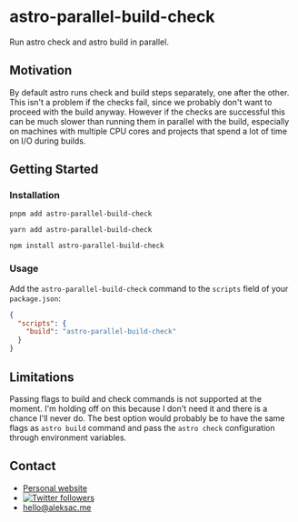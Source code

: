 # astro-parallel-build-check

Run astro check and astro build in parallel.

## Motivation

By default astro runs check and build steps separately, one after the other. This
isn't a problem if the checks fail, since we probably don't want to proceed with
the build anyway. However if the checks are successful this can be much slower
than running them in parallel with the build, especially on machines with multiple
CPU cores and projects that spend a lot of time on I/O during builds.

## Getting Started

### Installation

```shell
pnpm add astro-parallel-build-check
```
```shell
yarn add astro-parallel-build-check
```
```shell
npm install astro-parallel-build-check
```

### Usage

Add the `astro-parallel-build-check` command to the `scripts` field of your `package.json`:

```json
{
  "scripts": {
    "build": "astro-parallel-build-check"
  }
}
```

## Limitations

Passing flags to build and check commands is not supported at the moment. I'm
holding off on this because I don't need it and there is a chance I'll never do.
The best option would probably be to have the same flags as `astro build` command
and pass the `astro check` configuration through environment variables.

## Contact
- [Personal website](https://aleksac.me)
- <a target="_blank" href="http://twitter.com/aleksa_c_"><img alt='Twitter followers' src="https://img.shields.io/twitter/follow/aleksa_c_.svg?style=social"></a>
- hello@aleksac.me
